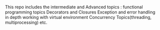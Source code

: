 This repo includes the intermediate and Advanced topics :
functional programming topics
Decorators and Closures
Exception and error handling in depth
working with virtual environment
Concurrency Topics(threading, multiprocessing) etc.
